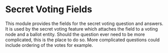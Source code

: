 # Secret Voting Fields
This module provides the fields for the secret voting question and answers.
It is used by the secret voting feature which attaches the field to a voting
node and a ballot entity.
Should the question ever need to be more complicated, this is the place to do so.
More complicated questions could include ordering of the votes for example.


